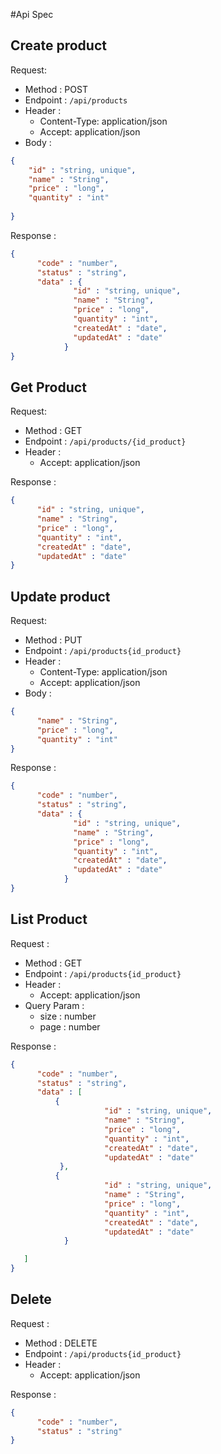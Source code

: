 #Api Spec

## Create product

Request:
- Method : POST
- Endpoint : `/api/products`
- Header : 
    - Content-Type: application/json
    - Accept: application/json
- Body : 

```json
{
    "id" : "string, unique",
    "name" : "String",
    "price" : "long",
    "quantity" : "int"
          
}
```

Response : 

```json
{ 
      "code" : "number",
      "status" : "string",
      "data" : {
              "id" : "string, unique",
              "name" : "String",
              "price" : "long",
              "quantity" : "int",
              "createdAt" : "date",
              "updatedAt" : "date"
            }
}
```

## Get Product

Request:
- Method : GET
- Endpoint : `/api/products/{id_product}`
- Header : 
    - Accept: application/json


Response : 

```json
{
      "id" : "string, unique",
      "name" : "String",
      "price" : "long",
      "quantity" : "int",
      "createdAt" : "date",
      "updatedAt" : "date"
}
```

## Update product

Request:
- Method : PUT
- Endpoint : `/api/products{id_product}`
- Header : 
    - Content-Type: application/json
    - Accept: application/json
- Body : 

```json
{
      "name" : "String",
      "price" : "long",
      "quantity" : "int"
}
```

Response : 

```json
{ 
      "code" : "number",
      "status" : "string",
      "data" : {
              "id" : "string, unique",
              "name" : "String",
              "price" : "long",
              "quantity" : "int",
              "createdAt" : "date",
              "updatedAt" : "date"
            }
}
```
## List Product

Request :
- Method : GET
- Endpoint : `/api/products{id_product}`
- Header : 
    - Accept: application/json
- Query Param :
    - size : number
    - page : number

Response : 

```json
{ 
      "code" : "number",
      "status" : "string",
      "data" : [ 
          {
                     "id" : "string, unique",
                     "name" : "String",
                     "price" : "long",
                     "quantity" : "int",
                     "createdAt" : "date",
                     "updatedAt" : "date"
           },
          {
                     "id" : "string, unique",
                     "name" : "String",
                     "price" : "long",
                     "quantity" : "int",
                     "createdAt" : "date",
                     "updatedAt" : "date"
            }

   ] 
}
```

## Delete  

Request :
- Method : DELETE
- Endpoint : `/api/products{id_product}`
- Header : 
    - Accept: application/json

Response : 

```json
{ 
      "code" : "number",
      "status" : "string"
}
```